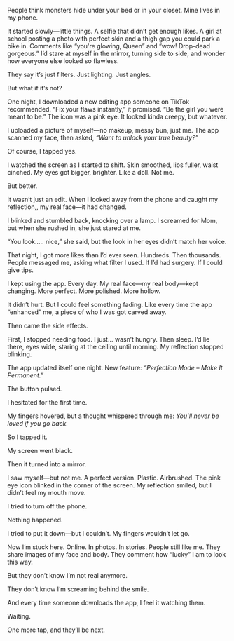 People think monsters hide under your bed or in your closet. Mine lives in my phone.

It started slowly—little things. A selfie that didn’t get enough likes. A girl at school posting a photo with perfect skin and a thigh gap you could park a bike in. Comments like “you're glowing, Queen” and “wow! Drop-dead gorgeous.” I’d stare at myself in the mirror, turning side to side, and wonder how everyone else looked so flawless.

They say it’s just filters. Just lighting. Just angles.

But what if it’s not?

One night, I downloaded a new editing app someone on TikTok recommended. “Fix your flaws instantly,” it promised. “Be the girl you were meant to be.” The icon was a pink eye. It looked kinda creepy, but whatever.

I uploaded a picture of myself—no makeup, messy bun, just me. The app scanned my face, then asked, *“Want to unlock your true beauty?”*

Of course, I tapped yes.

I watched the screen as I started to shift. Skin smoothed, lips fuller, waist cinched. My eyes got bigger, brighter. Like a doll. Not me.

But better.

It wasn’t just an edit. When I looked away from the phone and caught my reflection,, my real face—it had changed.

I blinked and stumbled back, knocking over a lamp. I screamed for Mom, but when she rushed in, she just stared at me.

“You look….. nice,” she said, but the look in her eyes didn’t match her voice.

That night, I got more likes than I’d ever seen. Hundreds. Then thousands. People messaged me, asking what filter I used. If I’d had surgery. If I could give tips.

I kept using the app. Every day. My real face—my real body—kept changing. More perfect. More polished. More hollow.

It didn’t hurt. But I could feel something fading. Like every time the app “enhanced” me, a piece of who I was got carved away.

Then came the side effects.

First, I stopped needing food. I just… wasn’t hungry. Then sleep. I’d lie there, eyes wide, staring at the ceiling until morning. My reflection stopped blinking.

The app updated itself one night. New feature: *“Perfection Mode – Make It Permanent.”*

The button pulsed.

I hesitated for the first time.

My fingers hovered, but a thought whispered through me: *You’ll never be loved if you go back.*

So I tapped it.

My screen went black.

Then it turned into a mirror.

I saw myself—but not me. A perfect version. Plastic. Airbrushed. The pink eye icon blinked in the corner of the screen. My reflection smiled, but I didn’t feel my mouth move.

I tried to turn off the phone.

Nothing happened.

I tried to put it down—but I couldn’t. My fingers wouldn’t let go.

Now I’m stuck here. Online. In photos. In stories. People still like me. They share images of my face and body. They comment how “lucky” I am to look this way.

But they don’t know I’m not real anymore.

They don’t know I’m screaming behind the smile.

And every time someone downloads the app, I feel it watching them.

Waiting.

One more tap, and they’ll be next.